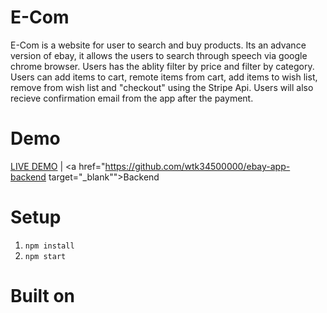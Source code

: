 # E-Com

<p>E-Com is a website for user to search and buy products.  Its an advance version of ebay, it allows the users to search through speech via google chrome browser. Users has the ablity filter by price and filter by category.  Users can add items
to cart, remote items from cart, add items to wish list, remove from wish list and "checkout" using the Stripe Api.  Users will also recieve confirmation email from the app after the payment. </p>

# Demo
<a href="https://ecom-shop.herokuapp.com" target="_blank">LIVE DEMO</a> | <a href="https://github.com/wtk34500000/ebay-app-backend target="_blank"">Backend</a>


# Setup
<ol>
   <li><code>npm install</code></li>
   <li><code>npm start</code></li>
</ol>

# Built on
